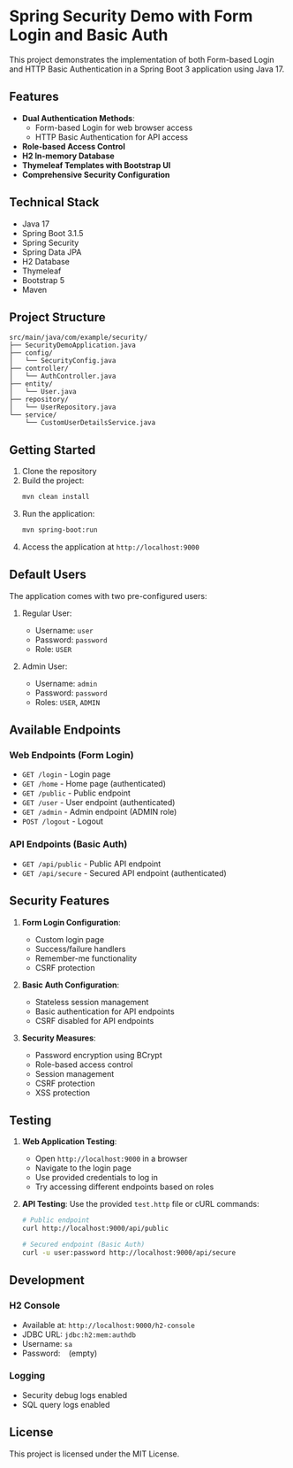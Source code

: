 # Spring Security Demo with Form Login and Basic Auth

This project demonstrates the implementation of both Form-based Login and HTTP Basic Authentication in a Spring Boot 3 application using Java 17.

## Features

- **Dual Authentication Methods**:
  - Form-based Login for web browser access
  - HTTP Basic Authentication for API access
- **Role-based Access Control**
- **H2 In-memory Database**
- **Thymeleaf Templates with Bootstrap UI**
- **Comprehensive Security Configuration**

## Technical Stack

- Java 17
- Spring Boot 3.1.5
- Spring Security
- Spring Data JPA
- H2 Database
- Thymeleaf
- Bootstrap 5
- Maven

## Project Structure

```
src/main/java/com/example/security/
├── SecurityDemoApplication.java
├── config/
│   └── SecurityConfig.java
├── controller/
│   └── AuthController.java
├── entity/
│   └── User.java
├── repository/
│   └── UserRepository.java
└── service/
    └── CustomUserDetailsService.java
```

## Getting Started

1. Clone the repository
2. Build the project:
   ```bash
   mvn clean install
   ```
3. Run the application:
   ```bash
   mvn spring-boot:run
   ```
4. Access the application at `http://localhost:9000`

## Default Users

The application comes with two pre-configured users:

1. Regular User:
   - Username: `user`
   - Password: `password`
   - Role: `USER`

2. Admin User:
   - Username: `admin`
   - Password: `password`
   - Roles: `USER`, `ADMIN`

## Available Endpoints

### Web Endpoints (Form Login)
- `GET /login` - Login page
- `GET /home` - Home page (authenticated)
- `GET /public` - Public endpoint
- `GET /user` - User endpoint (authenticated)
- `GET /admin` - Admin endpoint (ADMIN role)
- `POST /logout` - Logout

### API Endpoints (Basic Auth)
- `GET /api/public` - Public API endpoint
- `GET /api/secure` - Secured API endpoint (authenticated)

## Security Features

1. **Form Login Configuration**:
   - Custom login page
   - Success/failure handlers
   - Remember-me functionality
   - CSRF protection

2. **Basic Auth Configuration**:
   - Stateless session management
   - Basic authentication for API endpoints
   - CSRF disabled for API endpoints

3. **Security Measures**:
   - Password encryption using BCrypt
   - Role-based access control
   - Session management
   - CSRF protection
   - XSS protection

## Testing

1. **Web Application Testing**:
   - Open `http://localhost:9000` in a browser
   - Navigate to the login page
   - Use provided credentials to log in
   - Try accessing different endpoints based on roles

2. **API Testing**:
   Use the provided `test.http` file or cURL commands:

   ```bash
   # Public endpoint
   curl http://localhost:9000/api/public

   # Secured endpoint (Basic Auth)
   curl -u user:password http://localhost:9000/api/secure
   ```

## Development

### H2 Console
- Available at: `http://localhost:9000/h2-console`
- JDBC URL: `jdbc:h2:mem:authdb`
- Username: `sa`
- Password: ` ` (empty)

### Logging
- Security debug logs enabled
- SQL query logs enabled

## License

This project is licensed under the MIT License.

